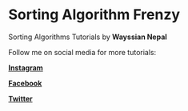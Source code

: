 # Sorting Algorithm Frenzy
Sorting Algorithms Tutorials by **Wayssian Nepal**

Follow me on social media for more tutorials:

**[Instagram](instagram.com/wayssian)**

**[Facebook](facebook.com/wayssian)**

**[Twitter](twitter.com/wayssian)**
